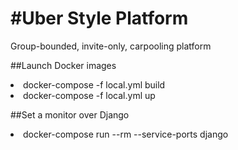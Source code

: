 #Uber Style Platform
=============

Group-bounded, invite-only, carpooling platform

##Launch Docker images
<li>docker-compose -f local.yml build</li>  
<li>docker-compose -f local.yml up</li>

##Set a monitor over Django
<li>docker-compose run --rm --service-ports django</li>   